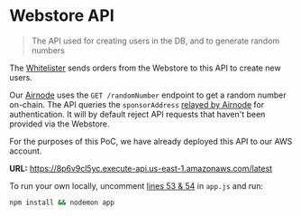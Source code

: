 # Webstore API

> The API used for creating users in the DB, and to generate random numbers

The [Whitelister](/whitelister) sends orders from the Webstore to this API to create new users. 

Our [Airnode](/airnode) uses the `GET /randomNumber` endpoint to get a random number on-chain. The API queries the `sponsorAddress` [relayed by Airnode](https://docs.api3.org/airnode/v0.5/concepts/relay-meta-auth.html) for authentication. It will by default reject API requests that haven't been provided via the Webstore.

For the purposes of this PoC, we have already deployed this API to our AWS account. 

**URL:** https://8p6v9cl5yc.execute-api.us-east-1.amazonaws.com/latest

To run your own locally, uncomment [lines 53 & 54](https://github.com/camronh/relay-poc/blob/7229f9d35253f4e7a8a64ff7a561e2b74cb16020/api/app.js#L53-L54) in `app.js` and run:

```sh
npm install && nodemon app
```